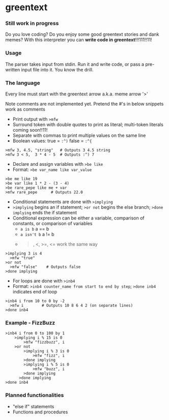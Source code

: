 # greentext

### Still work in progress

Do you love coding? Do you enjoy some good greentext stories and dank memes? With this interpreter you can **write code in greentext**!!!111!!11!

### Usage

The parser takes input from stdin. Run it and write code, or pass a pre-written input file into it. You know the drill.

### The language

Every line must start with the greentext arrow a.k.a. meme arrow '>'

Note comments are not implemented yet. Pretend the #'s in below snippets work as comments

- Print output with `>mfw`
- Surround token with double quotes to print as literal; multi-token literals coming soon!!11!
- Separate with commas to print multiple values on the same line
- Boolean values: true = `:^)` false = `:^{`
````
>mfw 3, 4.5, "string"   # Outputs 3 4.5 string
>mfw 3 < 5,  3 * 4 - 5  # Outputs :^) 7
````
- Declare and assign variables with `>be like`
- Format: `>be var_name like var_value`
````
>be me like 19
>be var like 1 * 2 - (3 - 4)
>be rare_pepe like me + var
>mfw rare_pepe      # Outputs 22.0
````
- Conditional statements are done with `>implying`
- `>implying` begins an if statement; `>or not` begins the else branch; `>done implying` ends the if statement
- Conditional expression can be either a variable, comparison of constants, or comparison of variables
  - `a is b` a == b
  - `a isn't b` a != b
  - >, <, >=, <= work the same way
````
>implying 3 is 4
  >mfw "true"
>or not
  >mfw "false"    # Outputs false
>done implying
````
- For loops are done with `>inb4`
- Format: `>inb4 counter_name from start to end by step`; `>done inb4` indicates end of loop
````
>inb4 i from 10 to 0 by -2
  >mfw i        # Outputs 10 8 6 4 2 (on separate lines)
>done inb4
````

### Example - FizzBuzz

````
>inb4 i from 0 to 100 by 1
    >implying i % 15 is 0
        >mfw "fizzbuzz", i
    >or not
        >implying i % 3 is 0
            >mfw "fizz", i
        >done implying
        >implying i % 5 is 0
            >mfw "buzz", i
        >done implying
	  >done implying
>done inb4
````

### Planned functionalities
- "else if" statements
- Functions and procedures
